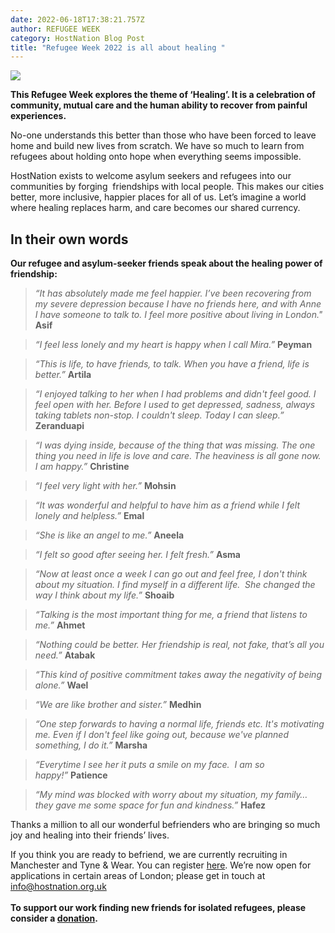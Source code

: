 ```yaml
---
date: 2022-06-18T17:38:21.757Z
author: REFUGEE WEEK
category: HostNation Blog Post
title: "Refugee Week 2022 is all about healing "
---
```

![](/assets/refugee-week-header.jpg)

**This Refugee Week explores the theme of ‘Healing’. It is a celebration of community, mutual care and the human ability to recover from painful experiences.**

No-one understands this better than those who have been forced to leave home and build new lives from scratch. We have so much to learn from refugees about holding onto hope when everything seems impossible.

HostNation exists to welcome asylum seekers and refugees into our communities by forging  friendships with local people. This makes our cities better, more inclusive, happier places for all of us. Let’s imagine a world where healing replaces harm, and care becomes our shared currency.

<!-- end -->



## In their own words

**Our refugee and asylum-seeker friends speak about the healing power of friendship:**

> *“It has absolutely made me feel happier. I’ve been recovering from my severe depression because I have no friends here, and with Anne I have someone to talk to. I feel more positive about living in London."* **Asif**



> *“I feel less lonely and my heart is happy when I call Mira.”* **Peyman**



> *“This is life, to have friends, to talk. When you have a friend, life is better.”* **Artila**



> *“I enjoyed talking to her when I had problems and didn't feel good. I feel open with her. Before I used to get depressed, sadness, always taking tablets non-stop. I couldn't sleep. Today I can sleep.”* **Zeranduapi**



> *“I was dying inside, because of the thing that was missing. The one thing you need in life is love and care. The heaviness is all gone now. I am happy.”* **Christine**  



> *“I feel very light with her.”* **Mohsin**



> *“It was wonderful and helpful to have him as a friend while I felt lonely and helpless.”* **Emal**



> *“She is like an angel to me.”* **Aneela**



> *“I felt so good after seeing her. I felt fresh.”* **Asma**



> *“Now at least once a week I can go out and feel free, I don't think about my situation. I find myself in a different life.  She changed the way I think about my life.”* **Shoaib**



> *“Talking is the most important thing for me, a friend that listens to me.”* **Ahmet**



> *“Nothing could be better. Her friendship is real, not fake, that’s all you need.”* **Atabak** 



> *“This kind of positive commitment takes away the negativity of being alone.”* **Wael**



> *“We are like brother and sister.”* **Medhin**



> *“One step forwards to having a normal life, friends etc. It's motivating me. Even if I don't feel like going out, because we've planned something, I do it.”* **Marsha**



> *“Everytime I see her it puts a smile on my face.  I am so happy!”* **Patience**



> *“My mind was blocked with worry about my situation, my family… they gave me some space for fun and kindness.”* **Hafez**



Thanks a million to all our wonderful befrienders who are bringing so much joy and healing into their friends’ lives. 

If you think you are ready to befriend, we are currently recruiting in Manchester and Tyne & Wear. You can register [here](https://www.hostnation.org.uk/befriend). We’re now open for applications in certain areas of London; please get in touch at info@hostnation.org.uk\
**\
To support our work finding new friends for isolated refugees, please consider a [donation](https://www.totalgiving.co.uk/donate/hostnation).**